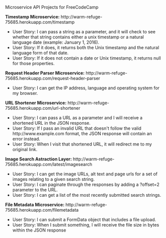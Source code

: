 <p>Microservice API Projects for FreeCodeCamp</p>

<p>
<b>Timestamp Microservice:</b>
 http://warm-refuge-75685.herokuapp.com/timestamp<ul>
<li>User Story: I can pass a string as a parameter, and it will check to see whether that string contains either a unix timestamp or a natural language date (example: January 1, 2016).</li>
<li>User Story: If it does, it returns both the Unix timestamp and the natural language form of that date.</li>
<li>User Story: If it does not contain a date or Unix timestamp, it returns null for those properties.</li>
</ul>
</p>

<p>
<b>Request Header Parser Microservice:</b>
 http://warm-refuge-75685.herokuapp.com/request-header-parser<ul>
<li>User Story: I can get the IP address, language and operating system for my browser.</li>
</ul>
</p>

<p>
<b>URL Shortener Microservice:</b> http://warm-refuge-75685.herokuapp.com/url-shortener
<ul>
<li>User Story: I can pass a URL as a parameter and I will receive a shortened URL in the JSON response.</li>
<li>User Story: If I pass an invalid URL that doesn't follow the valid http://www.example.com format, the JSON response will contain an error instead.</li>
<li>User Story: When I visit that shortened URL, it will redirect me to my original link.</li>
</ul>
</p>

<p>
<b>Image Search Astraction Layer:</b> http://warm-refuge-75685.herokuapp.com/latest/imagesearch
<ul>
<li>User Story: I can get the image URLs, alt text and page urls for a set of images relating to a given search string.</li>
<li>User Story: I can paginate through the responses by adding a ?offset=2 parameter to the URL.</li>
<li>User Story: I can get a list of the most recently submitted search strings.</li>
</ul>

<p>
<b>File Metadata Microservice:</b> http://warm-refuge-75685.herokuapp.com/filemetadata
<ul>
<li>User Story: I can submit a FormData object that includes a file upload.</li>
<li>User Story: When I submit something, I will receive the file size in bytes within the JSON response</li>
</ul>
</p>
